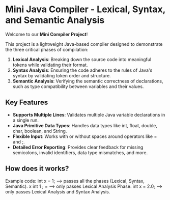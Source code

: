# Mini Java Compiler - Lexical, Syntax, and Semantic Analysis  

Welcome to our **Mini Compiler Project**!  

This project is a lightweight Java-based compiler designed to demonstrate the three critical phases of compilation:  

1. **Lexical Analysis**: Breaking down the source code into meaningful tokens while validating their format.  
2. **Syntax Analysis**: Ensuring the code adheres to the rules of Java's syntax by validating token order and structure.  
3. **Semantic Analysis**: Verifying the semantic correctness of declarations, such as type compatibility between variables and their values.  

## Key Features  
- **Supports Multiple Lines**: Validates multiple Java variable declarations in a single run.  
- **Java Primitive Data Types**: Handles data types like int, float, double, char, boolean, and String.  
- **Flexible Input**: Works with or without spaces around operators like = and ;.  
- **Detailed Error Reporting**: Provides clear feedback for missing semicolons, invalid identifiers, data type mismatches, and more.  

## How does it works?  
Example code: 
int x = 1;  --> passes all the phases (Lexical, Syntax, Semantic).
x int 1 ; = --> only passes Lexical Analysis Phase.
int x = 2.0; --> only passes Lexical Analysis and Syntax Analysis.

